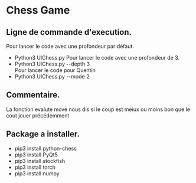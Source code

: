 # Chess Game
## Ligne de commande d'execution.
Pour lancer le code avec une profondeur par défaut.
- Python3 UIChess.py
Pour lancer le code avec une profondeur de 3.
- Python3 UIChess.py --depth 3  
Pour lancer le code pour Quentin
- Python3 UIChess.py --mode 2


## Commentaire.
La fonction evalute move nous dis si le coup est meiux ou moins bon que le cout jouer précédemment

## Package a installer.

- pip3 install python-chess
- pip3 install PyQt5
- pip3 install stockfish
- pip3 install torch
- pip3 install numpy
